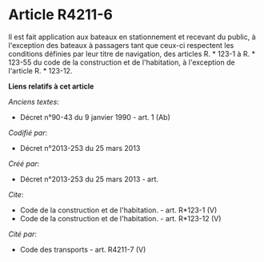 # Article R4211-6

Il est fait application aux bateaux en stationnement et recevant du public, à l'exception des bateaux à passagers tant que
ceux-ci respectent les conditions définies par leur titre de navigation, des articles R. * 123-1 à R. * 123-55 du code de la
construction et de l'habitation, à l'exception de l'article R. * 123-12.

**Liens relatifs à cet article**

_Anciens textes_:

  - Décret n°90-43 du 9 janvier 1990 - art. 1 (Ab)

_Codifié par_:

  - Décret n°2013-253 du 25 mars 2013

_Créé par_:

  - Décret n°2013-253 du 25 mars 2013 - art.

_Cite_:

  - Code de la construction et de l'habitation. - art. R*123-1 (V)
  - Code de la construction et de l'habitation. - art. R*123-12 (V)

_Cité par_:

  - Code des transports - art. R4211-7 (V)
